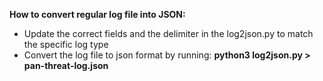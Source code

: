 **How to convert regular log file into JSON:**

- Update the correct fields and the delimiter in the log2json.py to match the specific log type
- Convert the log file to json format by running:  **python3 log2json.py > pan-threat-log.json**

